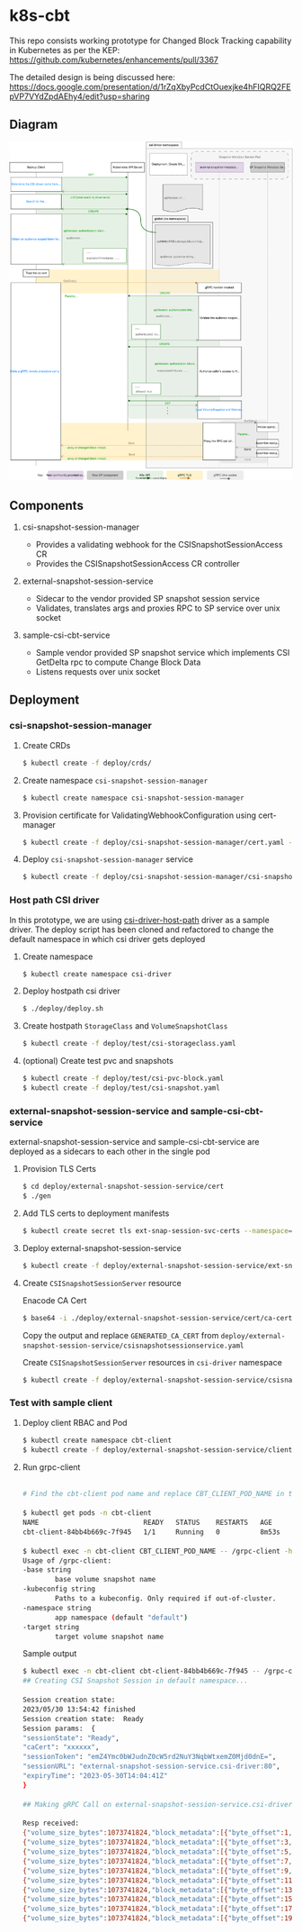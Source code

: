 # k8s-cbt

This repo consists working prototype for Changed Block Tracking capability in Kubernetes as per the KEP: https://github.com/kubernetes/enhancements/pull/3367


The detailed design is being discussed here: https://docs.google.com/presentation/d/1rZqXbyPcdCtOuexjke4hFIQRQ2FEpVP7VYdZpdAEhy4/edit?usp=sharing


## Diagram

![](./design/cbt-kep.svg)

## Components

1. csi-snapshot-session-manager
    
    - Provides a validating webhook for the CSISnapshotSessionAccess CR
    - Provides the CSISnapshotSessionAccess CR controller

2. external-snapshot-session-service
    
    - Sidecar to the vendor provided SP snapshot session service
    - Validates, translates args and proxies RPC to SP service over unix socket 


3. sample-csi-cbt-service

    - Sample vendor provided SP snapshot service which implements CSI GetDelta rpc to compute Change Block Data
    - Listens requests over unix socket


## Deployment


### csi-snapshot-session-manager

1. Create CRDs

    ```bash
    $ kubectl create -f deploy/crds/
    ```
    
2. Create namespace `csi-snapshot-session-manager`
    
    ```bash
    $ kubectl create namespace csi-snapshot-session-manager
    ```

3. Provision certificate for ValidatingWebhookConfiguration using cert-manager

    ```bash
    $ kubectl create -f deploy/csi-snapshot-session-manager/cert.yaml -n csi-snapshot-session-manager
    ```
    
4. Deploy `csi-snapshot-session-manager` service

    ```bash
    $ kubectl create -f deploy/csi-snapshot-session-manager/csi-snapshot-session-manager.yaml.yaml -n csi-snapshot-session-manager
    ```

### Host path CSI driver

In this prototype, we are using [csi-driver-host-path](https://github.com/kubernetes-csi/csi-driver-host-path) driver as a sample driver. The deploy script has been cloned and refactored to change the default namespace in which csi driver gets deployed

1. Create namespace

    ```bash
    $ kubectl create namespace csi-driver
    ```

2. Deploy hostpath csi driver 
   
    ```bash
    $ ./deploy/deploy.sh
    ```

3. Create hostpath `StorageClass` and `VolumeSnapshotClass`

    ```bash
    $ kubectl create -f deploy/test/csi-storageclass.yaml
    ```

4. (optional) Create test pvc and snapshots

    ```bash
    $ kubectl create -f deploy/test/csi-pvc-block.yaml
    $ kubectl create -f deploy/test/csi-snapshot.yaml
    ```

### external-snapshot-session-service and sample-csi-cbt-service

external-snapshot-session-service and sample-csi-cbt-service are deployed as a sidecars to each other in the single pod

1. Provision TLS Certs

    ```bash
    $ cd deploy/external-snapshot-session-service/cert
    $ ./gen
    ```

2. Add TLS certs to deployment manifests

    ```bash
    $ kubectl create secret tls ext-snap-session-svc-certs --namespace=csi-driver --cert=deploy/external-snapshot-session-service/cert/server-cert.pem --key=deploy/external-snapshot-session-service/cert/server-key.pem 
    ```

3. Deploy external-snapshot-session-service

    ```bash
    $ kubectl create -f deploy/external-snapshot-session-service/ext-snap-session-svc.yaml -n csi-driver
    ```

4. Create `CSISnapshotSessionServer` resource

    Enacode CA Cert
    
    ```bash
    $ base64 -i ./deploy/external-snapshot-session-service/cert/ca-cert.pem
    ```

    Copy the output and replace `GENERATED_CA_CERT` from `deploy/external-snapshot-session-service/csisnapshotsessionservice.yaml`

    Create `CSISnapshotSessionServer` resources in `csi-driver` namespace

    ```bash
    $ kubectl create -f deploy/external-snapshot-session-service/csisnapshotsessionservice.yaml
    ```

### Test with sample client

1. Deploy client RBAC and Pod

    ```bash
    $ kubectl create namespace cbt-client
    $ kubectl create -f deploy/external-snapshot-session-service/client/
    ```

2. Run grpc-client

    ```bash

    # Find the cbt-client pod name and replace CBT_CLIENT_POD_NAME in the following command with actual pod name

    $ kubectl get pods -n cbt-client
    NAME                          READY   STATUS    RESTARTS   AGE
    cbt-client-84bb4b669c-7f945   1/1     Running   0          8m53s

    $ kubectl exec -n cbt-client CBT_CLIENT_POD_NAME -- /grpc-client -h                                                                     
    Usage of /grpc-client:
    -base string
            base volume snapshot name
    -kubeconfig string
            Paths to a kubeconfig. Only required if out-of-cluster.
    -namespace string
            app namespace (default "default")
    -target string
            target volume snapshot name
    ```

    Sample output

    ```bash
    $ kubectl exec -n cbt-client cbt-client-84bb4b669c-7f945 -- /grpc-client -base snapshot-csi-pvc-jr7tp -target snapshot-csi-pvc-jrx5c -namespace default
    ## Creating CSI Snapshot Session in default namespace...

    Session creation state:  
    2023/05/30 13:54:42 finished
    Session creation state:  Ready
    Session params:  {
    "sessionState": "Ready",
    "caCert": "xxxxxx",
    "sessionToken": "emZ4Ymc0bWJudnZ0cW5rd2NuY3NqbWtxemZ0Mjd0dnE=",
    "sessionURL": "external-snapshot-session-service.csi-driver:80",
    "expiryTime": "2023-05-30T14:04:41Z"
    }

    ## Making gRPC Call on external-snapshot-session-service.csi-driver:80 endpoint to Get Changed Blocks Metadata...

    Resp received:
    {"volume_size_bytes":1073741824,"block_metadata":[{"byte_offset":1,"size_bytes":1048576},{"byte_offset":2,"size_bytes":1048576}]}
    {"volume_size_bytes":1073741824,"block_metadata":[{"byte_offset":3,"size_bytes":1048576},{"byte_offset":4,"size_bytes":1048576}]}
    {"volume_size_bytes":1073741824,"block_metadata":[{"byte_offset":5,"size_bytes":1048576},{"byte_offset":6,"size_bytes":1048576}]}
    {"volume_size_bytes":1073741824,"block_metadata":[{"byte_offset":7,"size_bytes":1048576},{"byte_offset":8,"size_bytes":1048576}]}
    {"volume_size_bytes":1073741824,"block_metadata":[{"byte_offset":9,"size_bytes":1048576},{"byte_offset":10,"size_bytes":1048576}]}
    {"volume_size_bytes":1073741824,"block_metadata":[{"byte_offset":11,"size_bytes":1048576},{"byte_offset":12,"size_bytes":1048576}]}
    {"volume_size_bytes":1073741824,"block_metadata":[{"byte_offset":13,"size_bytes":1048576},{"byte_offset":14,"size_bytes":1048576}]}
    {"volume_size_bytes":1073741824,"block_metadata":[{"byte_offset":15,"size_bytes":1048576},{"byte_offset":16,"size_bytes":1048576}]}
    {"volume_size_bytes":1073741824,"block_metadata":[{"byte_offset":17,"size_bytes":1048576},{"byte_offset":18,"size_bytes":1048576}]}
    {"volume_size_bytes":1073741824,"block_metadata":[{"byte_offset":19,"size_bytes":1048576},{"byte_offset":20,"size_bytes":1048576}]}
    ```
